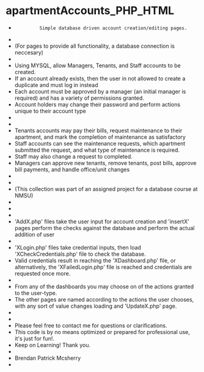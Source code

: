 # apartmentAccounts_PHP_HTML
*              Simple database driven account creation/editing pages.
* 
* (For pages to provide all functionality, a database connection is neccesary)
*
* Using MYSQL, allow Managers, Tenants, and Staff accounts to be created.
* If an account already exists, then the user in not allowed to create a duplicate and must log in instead
* Each account must be approved by a manager (an initial manager is required) and has a variety of permissions granted.
* Account holders may change their password and perform actions unique to their account type
*
*
* Tenants accounts may pay their bills, request maintenance to their apartment, and mark the completion of maintenance as satisfactory
* Staff accounts can see the maintenance requests, which apartment submitted the request, and what type of maintenance is required.
* Staff may also change a request to completed.
* Managers can approve new tenants, remove tenants, post bills, approve bill payments, and handle office/unit changes
*
*
* (This collection was part of an assigned project for a database course at NMSU)
* 
*
*
* 'AddX.php' files take the user input for account creation and 'insertX' pages perform the checks against the database and perform the actual addition of user
* 
* 'XLogin.php' files take credential inputs, then load 'XCheckCredentials.php' file to check the database.
* Valid credentials result in reaching the 'XDashboard.php' file, or alternatively, the 'XFailedLogin.php' file is reached and credentials are requested once more.
*
* From any of the dashboards you may choose on of the actions granted to the user-type.
* The other pages are named according to the actions the user chooses, with any sort of value changes loading and 'UpdateX.php' page.
* 
* 
* Please feel free to contact me for questions or clarifications.
* This code is by no means optimized or prepared for professional use, it's just for fun!.
* Keep on Learning! Thank you.
*
* Brendan Patrick Mcsherry
*
